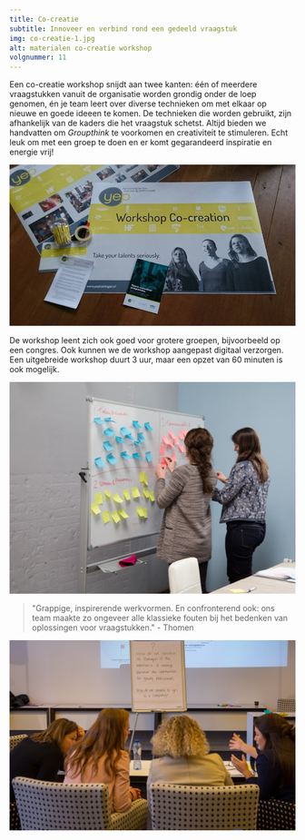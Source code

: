 ```yaml
---
title: Co-creatie
subtitle: Innoveer en verbind rond een gedeeld vraagstuk
img: co-creatie-1.jpg
alt: materialen co-creatie workshop
volgnummer: 11
---
```


Een co-creatie workshop snijdt aan twee kanten: één of meerdere vraagstukken vanuit de organisatie worden grondig onder de loep genomen, én je team leert over diverse technieken om met elkaar op nieuwe en goede ideeen te komen. De technieken die worden gebruikt, zijn afhankelijk van de kaders die het vraagstuk schetst. Altijd bieden we handvatten om <em>Groupthink</em> te voorkomen en creativiteit te stimuleren. Echt leuk om met een groep te doen en er komt gegarandeerd inspiratie en energie vrij!

 ![Materialen Yep co-creatie workshop](./co-creatie-4.jpg)

De workshop leent zich ook goed voor grotere groepen, bijvoorbeeld op een congres. Ook kunnen we de workshop aangepast digitaal verzorgen. Een uitgebreide workshop duurt 3 uur, maar een opzet van 60 minuten is ook mogelijk.

 ![2 dames staan bij bord vol post-its en maken een indeling](./co-creatie-3.jpg)

> "Grappige, inspirerende werkvormen. En confronterend ook: ons team maakte zo ongeveer alle klassieke fouten bij het bedenken van oplossingen voor vraagstukken." - Thomen

 ![4 vrouwen voeren een energiek gesprek voor een bord met 2 vraagstukken erop](./co-creatie-2.jpg)